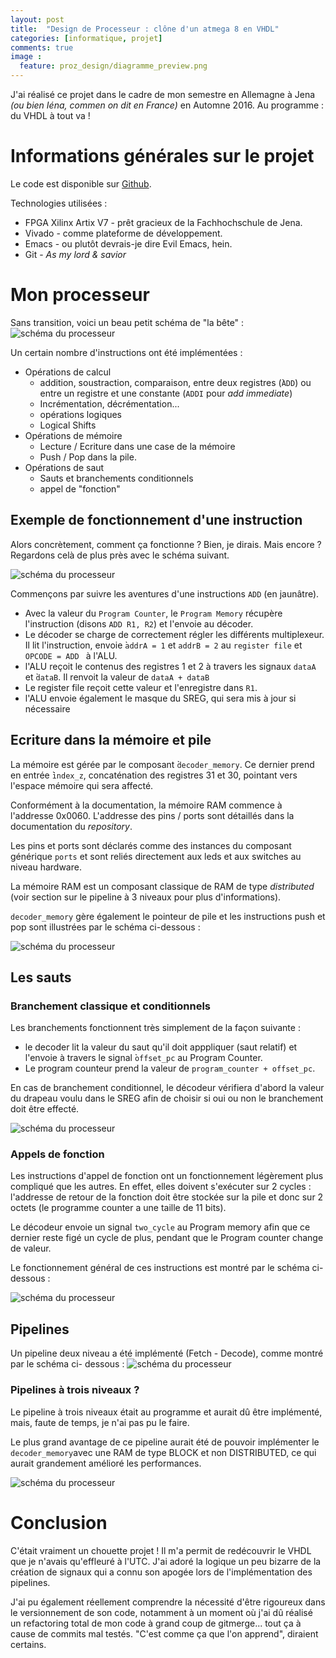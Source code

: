 ```yaml
---
layout: post
title:  "Design de Processeur : clône d'un atmega 8 en VHDL"
categories: [informatique, projet]
comments: true
image :
  feature: proz_design/diagramme_preview.png
---
```


J'ai réalisé ce projet dans le cadre de mon semestre en Allemagne à Jena _(ou bien Iéna, commen on dit en France)_ en Automne 2016. Au programme : du VHDL à tout va !

<!--more-->

# Informations générales sur le projet

Le code est disponible sur [Github][pd_gh].

Technologies utilisées :

- FPGA Xilinx Artix V7 - prêt gracieux de la Fachhochschule de Jena.
- Vivado - comme plateforme de développement.
- Emacs - ou plutôt devrais-je dire Evil Emacs, hein.
- Git - _As my lord & savior_

# Mon processeur

Sans transition, voici un beau petit schéma de "la bête" :
![schéma du processeur](/img/proz_design/diagramme.png)

Un certain nombre d'instructions ont été implémentées :

- Opérations de calcul
    - addition, soustraction, comparaison, entre deux registres (̀`ADD`) ou entre un registre et une constante (`ADDI` pour _add immediate_)
    - Incrémentation, décrémentation...
    - opérations logiques
    - Logical Shifts
- Opérations de mémoire
    - Lecture / Ecriture dans une case de la mémoire
    - Push / Pop dans la pile.
- Opérations de saut
    - Sauts et branchements conditionnels
    - appel de "fonction"

## Exemple de fonctionnement d'une instruction

Alors concrètement, comment ça fonctionne ? Bien, je dirais. Mais encore ? Regardons celà de plus près avec le schéma suivant.

![schéma du processeur](/img/proz_design/diagramme_add_addi_ldi.png)

Commençons par suivre les aventures d'une instructions `ADD` (en jaunâtre).

- Avec la valeur du `Program Counter`, le `Program Memory` récupère l'instruction (disons `ADD R1, R2`) et l'envoie au décoder.
- Le décoder se charge de correctement régler les différents multiplexeur. Il lit l'instruction, envoie ̀`addrA = 1` et `addrB = 2` au `register file` et `OPCODE = ADD ` à l'ALU.
- l'ALU reçoit le contenus des registres 1 et 2 à travers les signaux `dataA` et ̀`dataB`. Il renvoit la valeur de `dataA + dataB`
- Le register file reçoit cette valeur et l'enregistre dans `R1`.
- l'ALU envoie également le masque du SREG, qui sera mis à jour si nécessaire


## Ecriture dans la mémoire et pile

La mémoire est gérée par le composant ̀`decoder_memory`. Ce dernier prend en entrée ̀`index_z`, concaténation des registres 31 et 30, pointant vers l'espace mémoire qui sera affecté.

Conformément à la documentation, la mémoire RAM commence à l'addresse 0x0060. L'addresse des pins / ports sont détaillés dans la documentation du _repository_.

Les pins et ports sont déclarés comme des instances du composant générique `ports` et sont reliés directement aux leds et aux switches au niveau hardware.

La mémoire RAM est un composant classique de RAM de type _distributed_ (voir section sur le pipeline à 3 niveaux pour plus d'informations).

`decoder_memory` gère également le pointeur de pile et les instructions push et pop sont illustrées par le schéma ci-dessous :

![schéma du processeur](/img/proz_design/diagramme_push_pop.png)

## Les sauts

### Branchement classique et conditionnels

Les branchements fonctionnent très simplement de la façon suivante :

- le decoder lit la valeur du saut qu'il doit apppliquer (saut relatif) et l'envoie à travers le signal ̀`offset_pc` au Program Counter.
- Le program counteur prend la valeur de `program_counter + offset_pc`.

En cas de branchement conditionnel, le décodeur vérifiera d'abord la valeur du drapeau voulu dans le SREG afin de choisir si oui ou non le branchement doit être effecté.

![schéma du processeur](/img/proz_design/diagramme_rjump_branches.png)


### Appels de fonction

Les instructions d'appel de fonction ont un fonctionnement légèrement plus compliqué que les autres. En effet, elles doivent s'exécuter sur 2 cycles : l'addresse de retour de la fonction doit être stockée sur la pile et donc sur 2 octets (le programme counter a une taille de 11 bits).

Le décodeur envoie un signal `two_cycle` au Program memory afin que ce dernier reste figé un cycle de plus, pendant que le Program counter change de valeur.

Le fonctionnement général de ces instructions est montré par le schéma ci-dessous :

![schéma du processeur](/img/proz_design/diagramme_ret_rcall.png)

## Pipelines


Un pipeline deux niveau a été implémenté (Fetch - Decode), comme montré par le schéma ci- dessous :
![schéma du processeur](/img/proz_design/diagramme_first_stage_pipeline.png)

### Pipelines à trois niveaux ?

Le pipeline à trois niveaux était au programme et aurait dû être implémenté, mais, faute de temps, je n'ai pas pu le faire.

Le plus grand avantage de ce pipeline aurait été de pouvoir implémenter le `decoder_memory`avec une RAM de type BLOCK et non DISTRIBUTED, ce qui aurait grandement amélioré les performances.

![schéma du processeur](/img/proz_design/diagramme_three_steps_pipeline.png)

# Conclusion

C'était vraiment un chouette projet ! Il m'a permit de redécouvrir le VHDL que je n'avais qu'effleuré à l'UTC. J'ai adoré la logique un peu bizarre de la création de signaux qui a connu son apogée lors de l'implémentation des pipelines.

J'ai pu également réellement comprendre la nécessité d'être rigoureux dans le versionnement de son code, notamment à un moment où j'ai dû réalisé un refactoring total de mon code à grand coup de gitmerge... tout ça à cause de commits mal testés. "C'est comme ça que l'on apprend", diraient certains.




[pd_gh]: https://github.com/tamicasireim/prozdesign

